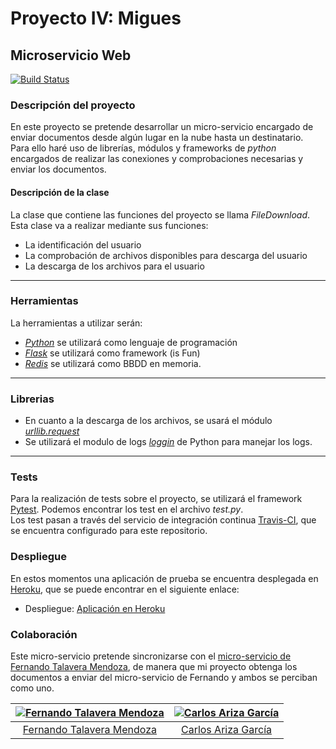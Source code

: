 # Proyecto IV: Migues
## Microservicio Web
[![Build Status](https://travis-ci.org/AGCarlos/IV_1819_Proyecto.svg?branch=master)](https://travis-ci.org/AGCarlos/IV_1819_Proyecto)

### Descripción del proyecto  
En este proyecto se pretende desarrollar un micro-servicio encargado de enviar documentos desde algún lugar en la nube hasta un destinatario.  
Para ello haré uso de librerías, módulos y frameworks de _python_ encargados de realizar las conexiones y comprobaciones necesarias y enviar los documentos.
#### Descripción de la clase  
La clase que contiene las funciones del proyecto se llama _FileDownload_. Esta clase va a realizar mediante sus funciones:
- La identificación del usuario
- La comprobación de archivos disponibles para descarga del usuario
- La descarga de los archivos para el usuario  
---
### Herramientas  
La herramientas a utilizar serán:
- [_Python_](https://www.python.org/) se utilizará como lenguaje de programación
- [_Flask_](http://flask.pocoo.org/) se utilizará como framework (is Fun)
- [_Redis_](https://redis.io/) se utilizará como BBDD en memoria.
---
### Librerias
- En cuanto a la descarga de los archivos, se usará el módulo [_urllib.request_](https://docs.python.org/3/library/urllib.html)
- Se utilizará el modulo de logs [_loggin_](https://docs.python.org/2/library/logging.html) de Python para manejar los logs.
---
### Tests
Para la realización de tests sobre el proyecto, se utilizará el framework [Pytest](https://docs.pytest.org/en/latest/). Podemos encontrar los test en el archivo _test.py_.  
Los test pasan a través del servicio de integración continua [Travis-CI](https://travis-ci.org/), que se encuentra configurado para este repositorio.

### Despliegue
En estos momentos una aplicación de prueba se encuentra desplegada en [Heroku](https://dashboard.heroku.com/apps), que se puede encontrar en el siguiente enlace:
- Despliegue: [Aplicación en Heroku](https://filecnc.herokuapp.com/)

### Colaboración
Este micro-servicio pretende sincronizarse con el [micro-servicio de Fernando Talavera Mendoza](https://github.com/Thejokeri/IV-18-19-Proyecto), de manera que mi proyecto obtenga los documentos a enviar del micro-servicio de Fernando y ambos se perciban como uno.

| [![Fernando Talavera Mendoza](https://github.com/Thejokeri.png?size=100)](https://github.com/Thejokeri) | [![Carlos Ariza García](https://github.com/AGCarlos.png?size=100)](https://github.com/AGCarlos) |
| :---: | :---: |
| [Fernando Talavera Mendoza](https://github.com/Thejokeri) | [Carlos Ariza García](https://github.com/AGCarlos) |
